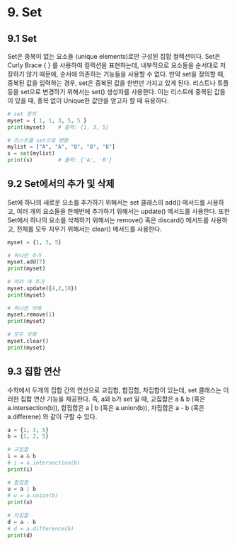 # 9. Set

## 9.1 Set
Set은 중복이 없는 요소들 (unique elements)로만 구성된 집합 컬렉션이다. Set은 Curly Brace { } 를 사용하여 컬렉션을 표현하는데, 내부적으로 요소들을 순서대로 저장하기 않기 때문에, 순서에 의존하는 기능들을 사용할 수 없다. 만약 set을 정의할 때, 중복된 값을 입력하는 경우, set은 중복된 값을 한번만 가지고 있게 된다. 리스트나 튜플 등을 set으로 변경하기 위해서는 set() 생성자를 사용한다. 이는 리스트에 중복된 값들이 있을 때, 중복 없이 Unique한 값만을 얻고자 할 때 유용하다.

```python
# set 정의
myset = { 1, 1, 3, 5, 5 }
print(myset)    # 출력: {1, 3, 5}
 
# 리스트를 set으로 변환
mylist = ["A", "A", "B", "B", "B"]
s = set(mylist)
print(s)        # 출력: {'A', 'B'}
```

## 9.2 Set에서의 추가 및 삭제
Set에 하나의 새로운 요소를 추가하기 위해서는 set 클래스의 add() 메서드를 사용하고, 여러 개의 요소들을 한께번에 추가하기 위해서는 update() 메서드를 사용한다. 또한 Set에서 하나의 요소를 삭제하기 위해서는 remove() 혹은 discard() 메서드를 사용하고, 전체를 모두 지우기 위해서는 clear() 메서드를 사용한다.

```python
myset = {1, 3, 5}
 
# 하나만 추가
myset.add(7)
print(myset)
 
# 여러 개 추가
myset.update({4,2,10})
print(myset)
 
# 하나만 삭제
myset.remove(1)
print(myset)
 
# 모두 삭제
myset.clear()
print(myset)
```

## 9.3 집합 연산
수학에서 두개의 집합 간의 연산으로 교집합, 합집합, 차집합이 있는데, set 클래스는 이러한 집합 연산 기능을 제공한다. 즉, a와 b가 set 일 때, 교집합은 a & b (혹은 a.intersection(b)), 합집합은 a | b (혹은 a.union(b)), 차집합은 a - b (혹은 a.differene) 와 같이 구할 수 있다.

```python
a = {1, 3, 5}
b = {1, 2, 5}
 
# 교집합
i = a & b
# i = a.intersection(b)
print(i)
 
# 합집합
u = a | b
# u = a.union(b)
print(u)
 
# 차집합
d = a - b
# d = a.difference(b)
print(d)
```